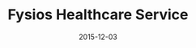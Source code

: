 ---
layout: post
title: Fysios Healthcare Service
date: 2015-12-03
duration: 2015.11 - 2015.12
image: /images/projects/fysios.jpg
link: https://www.fysios.fi
description: Fysios is a healthcare service for all the support and matters relating to physical activity in the body for more than 200 professional help.I participated the development of Fysios CMS which was built on Craft CMS and integrated with Knockot.js and Foundation on the client-side. 
categories: [project]
tags: [Project, Craft CMS, Knockout.js]
--- 